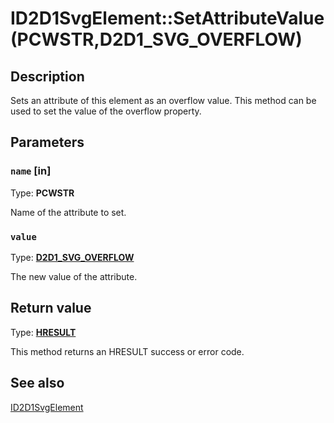 # ID2D1SvgElement::SetAttributeValue(PCWSTR,D2D1_SVG_OVERFLOW)

## Description

Sets an attribute of this element as an overflow value. This method can be used to set the value of the overflow property.

## Parameters

### `name` [in]

Type: **PCWSTR**

Name of the attribute to set.

### `value`

Type: **[D2D1_SVG_OVERFLOW](https://learn.microsoft.com/windows/desktop/api/d2d1svg/ne-d2d1svg-d2d1_svg_overflow)**

The new value of the attribute.

## Return value

Type: **[HRESULT](https://learn.microsoft.com/windows/win32/com/structure-of-com-error-codes)**

This method returns an HRESULT success or error code.

## See also

[ID2D1SvgElement](https://learn.microsoft.com/windows/desktop/api/d2d1svg/nn-d2d1svg-id2d1svgelement)